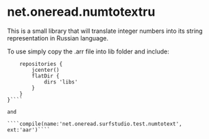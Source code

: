 # net.oneread.numtotextru
This is a small library that will translate integer numbers into its string representation in Russian language.

To use simply copy the .arr file into lib folder and include:

````allprojects {
    repositories {
        jcenter()
        flatDir {
            dirs 'libs'
        }
    }
}````

and 

````compile(name:'net.oneread.surfstudio.test.numtotext', ext:'aar')````
